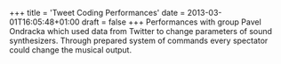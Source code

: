 +++
title = 'Tweet Coding Performances'
date = 2013-03-01T16:05:48+01:00
draft = false
+++
Performances with group Pavel Ondracka which used data from Twitter to change parameters of sound synthesizers.
Through prepared system of commands every spectator could change the musical output.